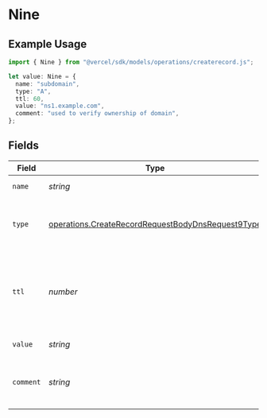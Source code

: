 # Nine

## Example Usage

```typescript
import { Nine } from "@vercel/sdk/models/operations/createrecord.js";

let value: Nine = {
  name: "subdomain",
  type: "A",
  ttl: 60,
  value: "ns1.example.com",
  comment: "used to verify ownership of domain",
};
```

## Fields

| Field                                                                                                                  | Type                                                                                                                   | Required                                                                                                               | Description                                                                                                            | Example                                                                                                                |
| ---------------------------------------------------------------------------------------------------------------------- | ---------------------------------------------------------------------------------------------------------------------- | ---------------------------------------------------------------------------------------------------------------------- | ---------------------------------------------------------------------------------------------------------------------- | ---------------------------------------------------------------------------------------------------------------------- |
| `name`                                                                                                                 | *string*                                                                                                               | :heavy_check_mark:                                                                                                     | A subdomain name.                                                                                                      | subdomain                                                                                                              |
| `type`                                                                                                                 | [operations.CreateRecordRequestBodyDnsRequest9Type](../../models/operations/createrecordrequestbodydnsrequest9type.md) | :heavy_check_mark:                                                                                                     | The type of record, it could be one of the valid DNS records.                                                          |                                                                                                                        |
| `ttl`                                                                                                                  | *number*                                                                                                               | :heavy_minus_sign:                                                                                                     | The TTL value. Must be a number between 60 and 2147483647. Default value is 60.                                        | 60                                                                                                                     |
| `value`                                                                                                                | *string*                                                                                                               | :heavy_minus_sign:                                                                                                     | An NS domain value.                                                                                                    | ns1.example.com                                                                                                        |
| `comment`                                                                                                              | *string*                                                                                                               | :heavy_minus_sign:                                                                                                     | A comment to add context on what this DNS record is for                                                                | used to verify ownership of domain                                                                                     |